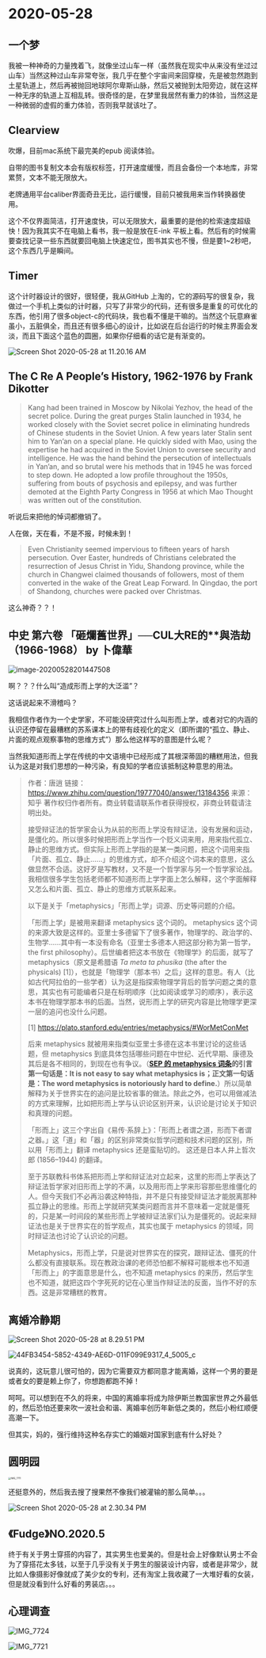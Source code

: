 # 2020-05-28

## 一个梦

我被一种神奇的力量拽着飞，就像坐过山车一样（虽然我在现实中从来没有坐过过山车）当然这种过山车非常夸张，我几乎在整个宇宙间来回穿梭，先是被忽然跑到土星轨道上，然后再被抛回地球阿尔卑斯山脉，然后又被抛到太阳旁边，就在这样一种无序的轨道上互相乱转。很奇怪的是，在梦里我居然有重力的体验，当然这是一种微弱的虚假的重力体验，否则我早就该吐了。

## Clearview

吹爆，目前mac系统下最完美的epub 阅读体验。

自带的图书复制文本会有版权标签，打开速度缓慢，而且会备份一个本地库，非常累赘，文本不能无限放大。

老牌通用平台caliber界面奇丑无比，运行缓慢，目前只被我用来当作转换器使用。

这个不仅界面简洁，打开速度快，可以无限放大，最重要的是他的检索速度超级快！因为我其实不在电脑上看书，我一般是放在E-ink 平板上看。然后有的时候需要查找记录一些东西就要回电脑上快速定位，图书其实也不慢，但是要1~2秒吧，这个东西几乎是瞬间。

## Timer

这个计时器设计的很好，很轻便，我从GitHub 上淘的，它的源码写的很复杂，我做过一个手机上类似的计时器，只写了非常少的代码，还有很多是重复的可优化的东西，他引用了很多object-c的代码块，我也看不懂是干嘛的。当然这个玩意麻雀虽小，五脏俱全，而且还有很多细心的设计，比如说在后台运行的时候主界面会发淡，而且下面这个蓝色的圆圈，如果你仔细看的话它是有渐变的。



![Screen Shot 2020-05-28 at 11.20.16 AM](https://tva1.sinaimg.cn/large/007S8ZIlgy1gf7zyhwvsbj30ek0ek78v.jpg)

## The C Re A People’s History, 1962-1976 by Frank Dikotter 

> Kang had been trained in Moscow by Nikolai Yezhov, the head of the secret police. During the great purges Stalin launched in 1934, he worked closely with the Soviet secret police in eliminating hundreds of Chinese students in the Soviet Union. A few years later Stalin sent him to Yan’an on a special plane. He quickly sided with Mao, using the expertise he had acquired in the Soviet Union to oversee security and intelligence. He was the hand behind the persecution of intellectuals in Yan’an, and so brutal were his methods that in 1945 he was forced to step down. He adopted a low profile throughout the 1950s, suffering from bouts of psychosis and epilepsy, and was further demoted at the Eighth Party Congress in 1956 at which Mao Thought was written out of the constitution.

听说后来把他的悼词都撤销了。

人在做，天在看，不是不报，时候未到！

> Even Christianity seemed impervious to fifteen years of harsh persecution. Over Easter, hundreds of Christians celebrated the resurrection of Jesus Christ in Yidu, Shandong province, while the church in Changwei claimed thousands of followers, most of them converted in the wake of the Great Leap Forward. In Qingdao, the port of Shandong, churches were packed over Christmas.

这么神奇？？！



## 中史  第六卷 「砸爛舊世界」──CUL大RE的**與浩劫（1966-1968） by 卜偉華

![image-20200528201447508](https://tva1.sinaimg.cn/large/007S8ZIlgy1gf8feao28yj31qn0nhe81.jpg)

啊？？？什么叫“造成形而上学的大泛滥”？

这话说起来不滑稽吗？

我相信作者作为一个史学家，不可能没研究过什么叫形而上学，或者对它的内涵的认识还停留在最糟糕的苏系课本上的带有歧视化的定义（即所谓的“孤立、静止、片面的观点观察事物的思维方式”）那么他这样写的意图是什么呢？

当然我知道形而上学在传统的中文语境中已经形成了其根深蒂固的糟糕用法，但我认为这是对我们思想的一种污染，有良知的学者应该抵制这种意思的用法。

> 作者：唐逍
> 链接：https://www.zhihu.com/question/19777040/answer/13184356
> 来源：知乎
> 著作权归作者所有。商业转载请联系作者获得授权，非商业转载请注明出处。
>
> 
>
> 接受辩证法的哲学家会认为从前的形而上学没有辩证法，没有发展和运动，是僵化的。所以很多时候把形而上学当作一个贬义词来用，用来指代孤立、静止的思维方式。但实际上形而上学指的是某一类问题，把这个词用来指「片面、孤立、静止……」的思维方式，却不介绍这个词本来的意思，这么做显然不合适。这好歹是写教材，又不是一个哲学家与另一个哲学家论战。我相信很多学生包括老师都不知道形而上学字面上怎么解释，这个字面解释又怎么和片面、孤立、静止的思维方式联系起来。
>
>  以下是关于「metaphysics」「形而上学」词源、历史等问题的介绍。
>
> 「形而上学」是被用来翻译 metaphysics 这个词的。 metaphysics 这个词的来源大致是这样的。亚里士多德留下了很多著作，物理学的、政治学的、生物学……其中有一本没有命名（亚里士多德本人把这部分称为第一哲学，the first philosophy）。后世编者把这本书放在《物理学》的后面，就写了 metaphysics（原文是希腊语 *Ta meta ta phusika* (the after the physicals) [1]），也就是「物理学（那本书）之后」这样的意思。有人（比如古代阿拉伯的一些学者）认为这是指探索物理学背后的哲学问题之类的意思，其实也有可能编者只是在标明顺序（比如阅读或学习的顺序），表示这本书在物理学那本书的后面。当然，说形而上学的研究内容是比物理学更深一层的追问也没什么问题。
>
> [1] https://plato.stanford.edu/entries/metaphysics/#WorMetConMet
>
> 后来 metaphysics 就被用来指类似亚里士多德在这本书里讨论的这些话题，但 metaphysics 到底具体包括哪些问题在中世纪、近代早期、康德及其后是各不相同的，到现在也有争议。（**[SEP 的 metaphysics 词条](https://plato.stanford.edu/entries/metaphysics/)的引言第一句话是：It is not easy to say what metaphysics is；正文第一句话是：The word metaphysics is notoriously hard to define.**）所以简单解释为关于世界实在的追问是比较省事的做法。除此之外，也可以用做减法的方式来理解，比如把形而上学与认识论区别开来，认识论是讨论关于知识和真理的问题。
>
>  「形而上」这三个字出自《易传·系辞上》：「形而上者谓之道，形而下者谓之器。」这「道」和「器」的区别非常类似哲学问题和技术问题的区别，所以用「形而上」翻译 metaphysics 还是蛮贴切的。 这还是日本人井上哲次郎 (1856–1944) 的翻译。
>
> 至于苏联教科书体系把形而上学和辩证法对立起来，这里的形而上学表达了辩证法哲学家对旧形而上学的不满，以及用形而上学来形容那些思维僵化的人。但今天我们不必再沿袭这种特指，并不是只有接受辩证法才能脱离那种孤立静止的思维。形而上学就研究某类问题而言并不意味着一定就是僵死的，只是某一时间段的某些形而上学被辩证法家们认为是僵死的。说起来辩证法也是关于世界实在的哲学观点，其实也属于 metaphysics 的领域，同时辩证法也讨论了认识论的问题。
>
> Metaphysics，形而上学，只是说对世界实在的探究，跟辩证法、僵死的什么都没有直接联系。现在教政治课的老师恐怕都不解释可能根本也不知道「形而上」的字面意思是什么，也不知道 metaphysics 的来历，然后学生也不知道，就把这四个字死死的记在心里当作辩证法的反面，当作不好的东西。这是非常糟糕的教育。



## 离婚冷静期



![Screen Shot 2020-05-28 at 8.29.51 PM](https://tva1.sinaimg.cn/large/007S8ZIlgy1gf8ftzzmuoj30zx0u04qp.jpg)



![44FB3454-5852-4349-AE6D-011F099E9317_4_5005_c](https://tva1.sinaimg.cn/large/007S8ZIlgy1gf8gpxo43yj30a807874s.jpg)

说真的，这玩意儿很可怕的，因为它需要双方都同意才能离婚，这样一个男的要是或者女的要是赖上你了，你想跑都跑不掉！

呵呵。可以想到在不久的将来，中国的离婚率将成为除伊斯兰教国家世界之外最低的，然后恐怕还要来吹一波社会和谐、离婚率创历年新低之类的，然后小粉红顺便高潮一下。

但其实，妈的，强行维持这种名存实亡的婚姻对国家到底有什么好处？

## 圆明园

<img src="https://tva1.sinaimg.cn/large/007S8ZIlgy1gf8h6t8tp1j30u01hcu0m.jpg" alt="IMG_7711" style="zoom:33%;" />



还挺意外的，然后我去搜了搜果然不像我们被灌输的那么简单。。。

![Screen Shot 2020-05-28 at 2.30.34 PM](https://tva1.sinaimg.cn/large/007S8ZIlgy1gf8h7lje13j31c00u0nib.jpg)

## 《Fudge》NO.2020.5

终于有关于男士穿搭的内容了，其实男生也爱美的。但是社会上好像默认男士不会为了穿搭花太多钱，以至于几乎没有关于男生的服装设计内容，或者是非常少，就比如人像摄影好像就成了美少女的专利，还有淘宝上我收藏了一大堆好看的女装，但是就没看到什么好看的男装店。。。

## 心理调查

![IMG_7724](https://tva1.sinaimg.cn/large/007S8ZIlgy1gf8k6134p2j30u01hc1kx.jpg)

![IMG_7721](https://tva1.sinaimg.cn/large/007S8ZIlgy1gf8k62r8ltj30u01hc1kx.jpg)